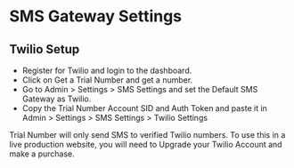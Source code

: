 # SMS Gateway Settings

## Twilio Setup

- Register for Twilio and login to the dashboard.
- Click on Get a Trial Number and get a number.
- Go to Admin > Settings > SMS Settings and set the Default SMS Gateway as Twilio.
- Copy the Trial Number Account SID and Auth Token and paste it in Admin > Settings > SMS Settings > Twilio Settings

<div class="Alert Alert--nuxt-green">
Trial Number will only send SMS to verified Twilio numbers. To use this in a live production website, you will need to Upgrade your Twilio Account and make a purchase.
</div>
